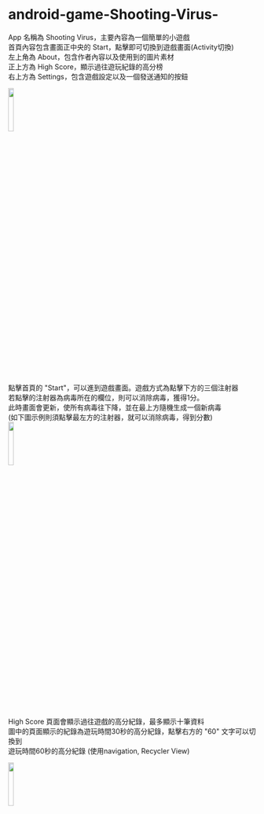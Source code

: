 # android-game-Shooting-Virus-
App 名稱為 Shooting Virus，主要內容為⼀個簡單的⼩遊戲  
⾸⾴內容包含畫⾯正中央的 Start，點擊即可切換到遊戲畫⾯(Activity切換)  
左上⻆為 About，包含作者內容以及使⽤到的圖⽚素材  
正上⽅為 High Score，顯⽰過往遊玩紀錄的⾼分榜  
右上⽅為 Settings，包含遊戲設定以及⼀個發送通知的按鈕  
  
<img src="https://github.com/user-attachments/assets/5c6d4c8d-173d-4774-9ad7-cdf40ee6fa2a" width="15%"></img>

點擊⾸⾴的 "Start"，可以進到遊戲畫⾯。遊戲⽅式為點擊下⽅的三個注射器  
若點擊的注射器為病毒所在的欄位，則可以消除病毒，獲得1分。  
此時畫⾯會更新，使所有病毒往下降，並在最上⽅隨機⽣成⼀個新病毒  
(如下圖⽰例則須點擊最左⽅的注射器，就可以消除病毒，得到分數)  
<img src="https://github.com/user-attachments/assets/695cee06-5735-4401-8819-dc543bd29ff2" width="15%"></img>

High Score ⾴⾯會顯⽰過往遊戲的⾼分紀錄，最多顯⽰⼗筆資料  
圖中的⾴⾯顯⽰的紀錄為遊玩時間30秒的⾼分紀錄，點擊右⽅的 "60" ⽂字可以切換到  
遊玩時間60秒的⾼分紀錄 (使⽤navigation, Recycler View)  

<img src="https://github.com/user-attachments/assets/84affb4b-eacd-4e7d-886e-db7a450db2cc" width="15%"></img>

